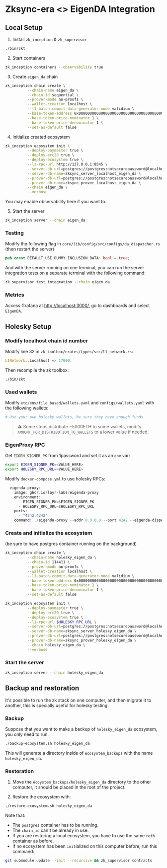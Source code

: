 # Zksync-era <> EigenDA Integration

## Local Setup

1. Install `zk_inception` & `zk_supervisor`

```bash
./bin/zkt
```

2. Start containers

```bash
zk_inception containers --observability true
```

3. Create `eigen_da` chain

```bash
zk_inception chain create \
          --chain-name eigen_da \
          --chain-id sequential \
          --prover-mode no-proofs \
          --wallet-creation localhost \
          --l1-batch-commit-data-generator-mode validium \
          --base-token-address 0x0000000000000000000000000000000000000001 \
          --base-token-price-nominator 1 \
          --base-token-price-denominator 1 \
          --set-as-default false
```

4. Initialize created ecosystem

```bash
zk_inception ecosystem init \
          --deploy-paymaster true \
          --deploy-erc20 true \
          --deploy-ecosystem true \
          --l1-rpc-url http://127.0.0.1:8545 \
          --server-db-url=postgres://postgres:notsecurepassword@localhost:5432 \
          --server-db-name=zksync_server_localhost_eigen_da \
          --prover-db-url=postgres://postgres:notsecurepassword@localhost:5432 \
          --prover-db-name=zksync_prover_localhost_eigen_da \
          --chain eigen_da \
          --verbose
```

You may enable observability here if you want to.

5. Start the server

```bash
zk_inception server --chain eigen_da
```

### Testing

Modify the following flag in `core/lib/config/src/configs/da_dispatcher.rs` (then restart the server)

```rs
pub const DEFAULT_USE_DUMMY_INCLUSION_DATA: bool = true;
```

And with the server running on one terminal, you can run the server integration tests on a separate terminal with the
following command:

```bash
zk_supervisor test integration --chain eigen_da
```

### Metrics

Access Grafana at [http://localhost:3000/](http://localhost:3000/), go to dashboards and select `EigenDA`.

## Holesky Setup

### Modify localhost chain id number

Modify line 32 in `zk_toolbox/crates/types/src/l1_network.rs`:

```rs
L1Network::Localhost => 17000,
```

Then recompile the zk toolbox:

```bash
./bin/zkt
```

### Used wallets

Modify `etc/env/file_based/wallets.yaml` and `configs/wallets.yaml` with the following wallets:

```yaml
# Use your own holesky wallets, be sure they have enough funds
```

> ⚠️ Some steps distribute ~5000ETH to some wallets, modify `AMOUNT_FOR_DISTRIBUTION_TO_WALLETS` to a lower value if
> needed.

### EigenProxy RPC

Get `EIGEN_SIGNER_PK` from 1password and set it as an `env` var:

```bash
export EIGEN_SIGNER_PK=<VALUE_HERE>
export HOLESKY_RPC_URL=<VALUE_HERE>
```

Modify `docker-compose.yml` to use holesky RPCs:

```rust
  eigenda-proxy:
    image: ghcr.io/layr-labs/eigenda-proxy
    environment:
      - EIGEN_SIGNER_PK=$EIGEN_SIGNER_PK
      - HOLESKY_RPC_URL=$HOLESKY_RPC_URL
    ports:
      - "4242:4242"
    command: ./eigenda-proxy --addr 0.0.0.0 --port 4242 --eigenda-disperser-rpc disperser-holesky.eigenda.xyz:443 --eigenda-signer-private-key-hex $EIGEN_SIGNER_PK --eigenda-eth-rpc $HOLESKY_RPC_URL --eigenda-svc-manager-addr 0xD4A7E1Bd8015057293f0D0A557088c286942e84b --eigenda-eth-confirmation-depth 0
```

### Create and initialize the ecosystem

(be sure to have postgres container running on the background)

```bash
zk_inception chain create \
          --chain-name holesky_eigen_da \
          --chain-id 114411 \
          --prover-mode no-proofs \
          --wallet-creation localhost \
          --l1-batch-commit-data-generator-mode validium \
          --base-token-address 0x0000000000000000000000000000000000000001 \
          --base-token-price-nominator 1 \
          --base-token-price-denominator 1 \
          --set-as-default false

zk_inception ecosystem init \
          --deploy-paymaster true \
          --deploy-erc20 true \
          --deploy-ecosystem true \
          --l1-rpc-url $HOLESKY_RPC_URL \
          --server-db-url=postgres://postgres:notsecurepassword@localhost:5432 \
          --server-db-name=zksync_server_holesky_eigen_da \
          --prover-db-url=postgres://postgres:notsecurepassword@localhost:5432 \
          --prover-db-name=zksync_prover_holesky_eigen_da \
          --chain holesky_eigen_da \
          --verbose
```

### Start the server

```bash
zk_inception server --chain holesky_eigen_da
```

## Backup and restoration

It's possible to run the zk stack on one computer, and then migrate it to another, this is specially useful for holesky
testing.

### Backup

Suppose that you want to make a backup of `holesky_eigen_da` ecosystem, you only need to run:

```bash
./backup-ecosystem.sh holesky_eigen_da
```

This will generate a directory inside of `ecosystem_backups` with the name `holesky_eigen_da`.

### Restoration

1. Move the `ecoystem_backups/holesky_eigen_da` directory to the other computer, it should be placed in the root of the
   project.

2. Restore the ecosystem with:

```bash
./restore-ecosystem.sh holesky_eigen_da
```

Note that:

- The `postgres` container has to be running.
- The `chain_id` can't be already in use.
- If you are restoring a local ecosystem, you have to use the same `reth` container as before.
- If no ecosystem has been `init`ialized on this computer before, run this command:

```bash
git submodule update --init --recursive && zk_supervisor contracts
```
